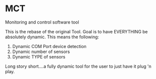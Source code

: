 # MCT
Monitoring and control software tool

This is the rebase of the original Tool. Goal is to have EVERYTHING be absolutely dynamic. This means the following:
1) Dynamic COM Port device detection
2) Dynamic number of sensors 
3) Dynamic TYPE of sensors

Long story short....a fully dynamic tool for the user to just have it plug 'n play.
